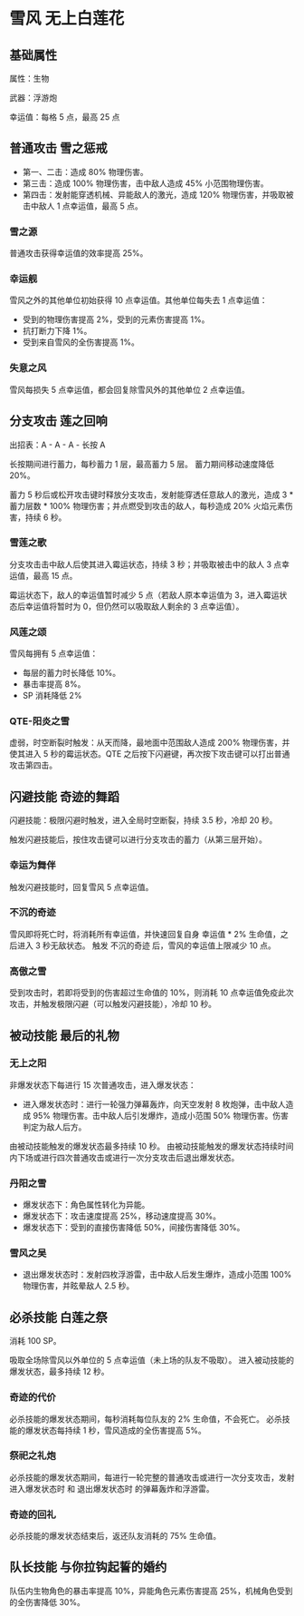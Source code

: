 # 雪风 无上白莲花

## 基础属性

属性：生物

武器：浮游炮

幸运值：每格 5 点，最高 25 点

## 普通攻击 雪之惩戒

* 第一、二击：造成 80% 物理伤害。
* 第三击：造成 100% 物理伤害，击中敌人造成 45% 小范围物理伤害。
* 第四击：发射能穿透机械、异能敌人的激光，造成 120% 物理伤害，并吸取被击中敌人 1 点幸运值，最高 5 点。

### 雪之源

普通攻击获得幸运值的效率提高 25%。

### 幸运舰

雪风之外的其他单位初始获得 10 点幸运值。其他单位每失去 1 点幸运值：

* 受到的物理伤害提高 2%，受到的元素伤害提高 1%。
* 抗打断力下降 1%。
* 受到来自雪风的全伤害提高 1%。

### 失意之风

雪风每损失 5 点幸运值，都会回复除雪风外的其他单位 2 点幸运值。

## 分支攻击 莲之回响

出招表：A - A - A - 长按 A

长按期间进行蓄力，每秒蓄力 1 层，最高蓄力 5 层。
蓄力期间移动速度降低 20%。

蓄力 5 秒后或松开攻击键时释放分支攻击，发射能穿透任意敌人的激光，造成 3 * 蓄力层数 * 100% 物理伤害；并点燃受到攻击的敌人，每秒造成 20% 火焰元素伤害，持续 6 秒。

### 雪莲之歌

分支攻击击中敌人后使其进入霉运状态，持续 3 秒；并吸取被击中的敌人 3 点幸运值，最高 15 点。

霉运状态下，敌人的幸运值暂时减少 5 点（若敌人原本幸运值为 3，进入霉运状态后幸运值将暂时为 0，但仍然可以吸取敌人剩余的 3 点幸运值）。

### 风莲之颂

雪风每拥有 5 点幸运值：

* 每层的蓄力时长降低 10%。
* 暴击率提高 8%。
* SP 消耗降低 2%

### QTE-阳炎之雪

虚弱，时空断裂时触发：从天而降，最地面中范围敌人造成 200% 物理伤害，并使其进入 5 秒的霉运状态。QTE 之后按下闪避键，再次按下攻击键可以打出普通攻击第四击。

## 闪避技能 奇迹的舞蹈

闪避技能：极限闪避时触发，进入全局时空断裂，持续 3.5 秒，冷却 20 秒。

触发闪避技能后，按住攻击键可以进行分支攻击的蓄力（从第三层开始）。

### 幸运为舞伴

触发闪避技能时，回复雪风 5 点幸运值。

### 不沉的奇迹

雪风即将死亡时，将消耗所有幸运值，并快速回复自身 幸运值 * 2% 生命值，之后进入 3 秒无敌状态。
触发 不沉的奇迹 后，雪风的幸运值上限减少 10 点。

### 高傲之雪

受到攻击时，若即将受到的伤害超过生命值的 10%，则消耗 10 点幸运值免疫此次攻击，并触发极限闪避（可以触发闪避技能），冷却 10 秒。

## 被动技能 最后的礼物

### 无上之阳

非爆发状态下每进行 15 次普通攻击，进入爆发状态：

* 进入爆发状态时：进行一轮强力弹幕轰炸，向天空发射 8 枚炮弹，击中敌人造成 95% 物理伤害。击中敌人后引发爆炸，造成小范围 50% 物理伤害。伤害判定为敌人后方。

由被动技能触发的爆发状态最多持续 10 秒。
由被动技能触发的爆发状态持续时间内下场或进行四次普通攻击或进行一次分支攻击后退出爆发状态。

### 丹阳之雪

* 爆发状态下：角色属性转化为异能。
* 爆发状态下：攻击速度提高 25%，移动速度提高 30%。
* 爆发状态下：受到的直接伤害降低 50%，间接伤害降低 30%。

### 雪风之吴

* 退出爆发状态时：发射四枚浮游雷，击中敌人后发生爆炸，造成小范围 100% 物理伤害，并眩晕敌人 2.5 秒。

## 必杀技能 白莲之祭

消耗 100 SP。

吸取全场除雪风以外单位的 5 点幸运值（未上场的队友不吸取）。
进入被动技能的爆发状态，最多持续 12 秒。

### 奇迹的代价

必杀技能的爆发状态期间，每秒消耗每位队友的 2% 生命值，不会死亡。
必杀技能的爆发状态每持续 1 秒，雪风造成的全伤害提高 5%。

### 祭祀之礼炮

必杀技能的爆发状态期间，每进行一轮完整的普通攻击或进行一次分支攻击，发射 进入爆发状态时 和 退出爆发状态时 的弹幕轰炸和浮游雷。

### 奇迹的回礼

必杀技能的爆发状态结束后，返还队友消耗的 75% 生命值。

## 队长技能 与你拉钩起誓的婚约

队伍内生物角色的暴击率提高 10%，异能角色元素伤害提高 25%，机械角色受到的全伤害降低 30%。